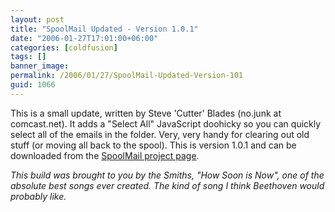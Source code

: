 ```yaml
---
layout: post
title: "SpoolMail Updated - Version 1.0.1"
date: "2006-01-27T17:01:00+06:00"
categories: [coldfusion]
tags: []
banner_image: 
permalink: /2006/01/27/SpoolMail-Updated-Version-101
guid: 1066
---
```


This is a small update, written by Steve 'Cutter' Blades (no.junk at comcast.net). It adds a "Select All" JavaScript doohicky so you can quickly select all of the emails in the folder. Very, very handy for clearing out old stuff (or moving all back to the spool). This is version 1.0.1 and can be downloaded from the <a href="http://ray.camdenfamily.com/projects/spoolmail">SpoolMail project page</a>.

<i>This build was brought to you by the Smiths, "How Soon is Now", one of the absolute best songs ever created. The kind of song I think Beethoven would probably like.</i>